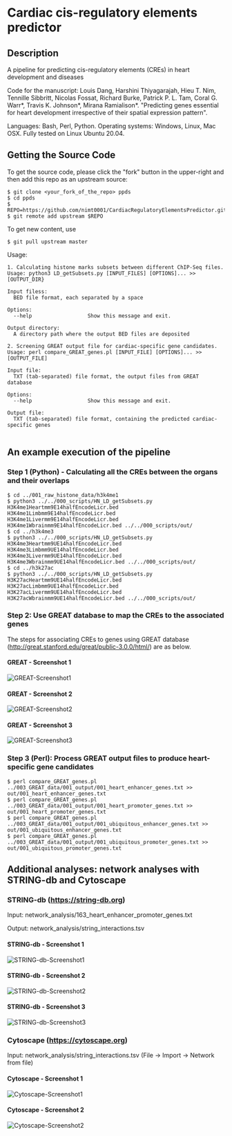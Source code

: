 # Cardiac cis-regulatory elements predictor
## Description
A pipeline for predicting cis-regulatory elements (CREs) in heart development and diseases

Code for the manuscript: Louis Dang, Harshini Thiyagarajah, Hieu T. Nim, Tennille Sibbritt, Nicolas Fossat, Richard Burke, Patrick P. L. Tam, Coral G. Warr*, Travis K. Johnson*, Mirana Ramialison*. "Predicting  genes essential for heart development irrespective of their spatial expression pattern".

Languages: Bash, Perl, Python.
Operating systems: Windows, Linux, Mac OSX. 
Fully tested on Linux Ubuntu 20.04. 

## Getting the Source Code

To get the source code, please click the "fork" button in the upper-right and then add this repo as an upstream source:

````
$ git clone <your_fork_of_the_repo> ppds
$ cd ppds
$ REPO=https://github.com/nimt0001/CardiacRegulatoryElementsPredictor.git
$ git remote add upstream $REPO
````

To get new content, use 
````
$ git pull upstream master 
````

Usage:

```text
1. Calculating histone marks subsets between different ChIP-Seq files. 
Usage: python3 LD_getSubsets.py [INPUT_FILES] [OPTIONS]... >> [OUTPUT_DIR}

Input filess:
  BED file format, each separated by a space
  
Options:
  --help                  Show this message and exit.

Output directory:
  A directory path where the output BED files are deposited

2. Screening GREAT output file for cardiac-specific gene candidates. 
Usage: perl compare_GREAT_genes.pl [INPUT_FILE] [OPTIONS]... >> [OUTPUT_FILE]

Input file:
  TXT (tab-separated) file format, the output files from GREAT database
  
Options:
  --help                  Show this message and exit.

Output file:
  TXT (tab-separated) file format, containing the predicted cardiac-specific genes
  
```


## An example execution of the pipeline

### Step 1 (Python) - Calculating all the CREs between the organs and their overlaps

````
$ cd ../001_raw_histone_data/h3k4me1
$ python3 ../../000_scripts/HN_LD_getSubsets.py H3K4me1Heartmm9E14halfEncodeLicr.bed H3K4me1Limbmm9E14halfEncodeLicr.bed H3K4me1Livermm9E14halfEncodeLicr.bed H3K4me1Wbrainmm9E14halfEncodeLicr.bed ../../000_scripts/out/
$ cd ../h3k4me3
$ python3 ../../000_scripts/HN_LD_getSubsets.py H3K4me3Heartmm9UE14halfEncodeLicr.bed H3K4me3Limbmm9UE14halfEncodeLicr.bed H3K4me3Livermm9UE14halfEncodeLicr.bed H3K4me3Wbrainmm9UE14halfEncodeLicr.bed ../../000_scripts/out/
$ cd ../h3k27ac
$ python3 ../../000_scripts/HN_LD_getSubsets.py H3K27acHeartmm9UE14halfEncodeLicr.bed H3K27acLimbmm9UE14halfEncodeLicr.bed H3K27acLivermm9UE14halfEncodeLicr.bed H3K27acWbrainmm9UE14halfEncodeLicr.bed ../../000_scripts/out/

````

### Step 2: Use GREAT database to map the CREs to the associated genes
The steps for associating CREs to genes using GREAT database (http://great.stanford.edu/great/public-3.0.0/html/) are as below.
#### GREAT - Screenshot 1 
![GREAT-Screenshot1](https://raw.githubusercontent.com/nimt0001/CardiacRegulatoryElementsPredictor/main/images/GREAT-screenshot1.png)

#### GREAT - Screenshot 2
![GREAT-Screenshot2](https://raw.githubusercontent.com/nimt0001/CardiacRegulatoryElementsPredictor/main/images/GREAT-screenshot2.png)

#### GREAT - Screenshot 3
![GREAT-Screenshot3](https://raw.githubusercontent.com/nimt0001/CardiacRegulatoryElementsPredictor/main/images/GREAT-screenshot3.png)


### Step 3 (Perl): Process GREAT output files to produce heart-specific gene candidates
````
$ perl compare_GREAT_genes.pl ../003_GREAT_data/001_output/001_heart_enhancer_genes.txt >> out/001_heart_enhancer_genes.txt
$ perl compare_GREAT_genes.pl ../003_GREAT_data/001_output/001_heart_promoter_genes.txt >> out/001_heart_promoter_genes.txt
$ perl compare_GREAT_genes.pl ../003_GREAT_data/001_output/001_ubiquitous_enhancer_genes.txt >> out/001_ubiquitous_enhancer_genes.txt
$ perl compare_GREAT_genes.pl ../003_GREAT_data/001_output/001_ubiquitous_promoter_genes.txt >> out/001_ubiquitous_promoter_genes.txt

````

## Additional analyses: network analyses with STRING-db and Cytoscape 
### STRING-db (https://string-db.org)
Input: network_analysis/163_heart_enhancer_promoter_genes.txt 

Output: network_analysis/string_interactions.tsv

#### STRING-db - Screenshot 1 
![STRING-db-Screenshot1](https://github.com/nimt0001/CardiacRegulatoryElementsPredictor/raw/main/images/STRING-DB-Screenshot1.png)
#### STRING-db - Screenshot 2
![STRING-db-Screenshot2](https://github.com/nimt0001/CardiacRegulatoryElementsPredictor/raw/main/images/STRING-DB-Screenshot2.png)
#### STRING-db - Screenshot 3
![STRING-db-Screenshot3](https://github.com/nimt0001/CardiacRegulatoryElementsPredictor/raw/main/images/STRING-DB-Screenshot3.png)
### Cytoscape (https://cytoscape.org) 

Input: network_analysis/string_interactions.tsv (File -> Import -> Network from file)

#### Cytoscape - Screenshot 1 
![Cytoscape-Screenshot1](https://github.com/nimt0001/CardiacRegulatoryElementsPredictor/raw/main/images/Cytoscape-Screenshot1.png)
#### Cytoscape - Screenshot 2 
![Cytoscape-Screenshot2](https://github.com/nimt0001/CardiacRegulatoryElementsPredictor/raw/main/images/Cytoscape-Screenshot2.png)
